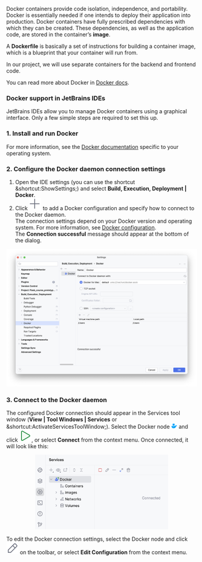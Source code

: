 Docker containers provide code isolation, independence, and portability. Docker is essentially needed
if one intends to deploy their application into production. Docker containers have fully prescribed
dependencies with which they can be created. These dependencies, as well as the application code, 
are stored in the container’s **image**.

A **Dockerfile** is basically a set of instructions for building a container image, which is a blueprint that your container will run from.

In our project, we will use separate containers for the backend and frontend code.

You can read more about Docker in [Docker docs](https://docs.docker.com/).

### Docker support in JetBrains IDEs
JetBrains IDEs allow you to manage Docker containers using a graphical interface. Only a few simple steps are required to set this up.

### 1. Install and run Docker
For more information, see the [Docker documentation](https://docs.docker.com/engine/install/) specific to your operating system.

### 2. Configure the Docker daemon connection settings

1. Open the IDE settings (you can use the shortcut &shortcut:ShowSettings;) and select **Build, Execution, Deployment | Docker**.
2. Click ![](images/add.svg) to add a Docker configuration and specify how to connect to the Docker daemon.  
   The connection settings depend on your Docker version and operating system. For more information, see [Docker configuration](https://www.jetbrains.com/help/pycharm/settings-docker.html).  
   The **Connection successful** message should appear at the bottom of the dialog.

![](images/settings_docker.png)

### 3. Connect to the Docker daemon
The configured Docker connection should appear in the Services tool window (**View | Tool Windows | Services** or &shortcut:ActivateServicesToolWindow;). Select the Docker node ![](images/docker.png) and click ![](images/run.svg), or select **Connect** from the context menu. Once connected, it will look like this:
<div style="text-align:center;"><img src="images/services.png" style="width:70%;" alt="Run MyRunConfig"></div>

To edit the Docker connection settings, select the Docker node and click ![](images/edit.svg) on the toolbar, or select **Edit Configuration** from the context menu.

<style>
img {
  display: inline !important;
}
</style>
